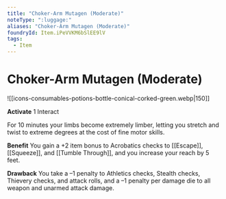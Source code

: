 ```yaml
---
title: "Choker-Arm Mutagen (Moderate)"
noteType: ":luggage:"
aliases: "Choker-Arm Mutagen (Moderate)"
foundryId: Item.iPeVVKM6bSlEE9lV
tags:
  - Item
---
```


# Choker-Arm Mutagen (Moderate)
![[icons-consumables-potions-bottle-conical-corked-green.webp|150]]

**Activate** 1 Interact

For 10 minutes your limbs become extremely limber, letting you stretch and twist to extreme degrees at the cost of fine motor skills.

**Benefit** You gain a +2 item bonus to Acrobatics checks to [[Escape]], [[Squeeze]], and [[Tumble Through]], and you increase your reach by 5 feet.

**Drawback** You take a –1 penalty to Athletics checks, Stealth checks, Thievery checks, and attack rolls, and a –1 penalty per damage die to all weapon and unarmed attack damage.


